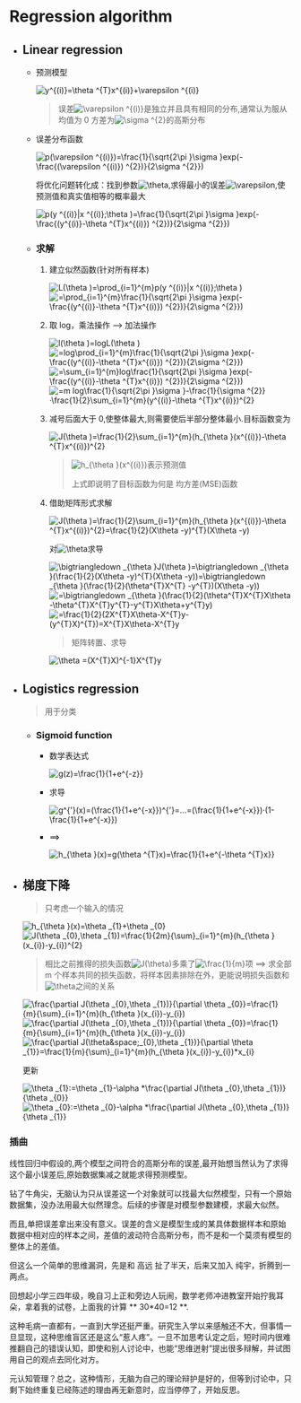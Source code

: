 # Regression algorithm

- ## Linear regression

    + 预测模型

        <img src="https://latex.codecogs.com/gif.latex?y^{(i)}=\theta&space;^{T}x^{(i)}&plus;\varepsilon&space;^{(i)}" title="y^{(i)}=\theta ^{T}x^{(i)}+\varepsilon ^{(i)}" />

        > 误差<img src="https://latex.codecogs.com/gif.latex?\varepsilon&space;^{(i)}" title="\varepsilon ^{(i)}" />是独立并且具有相同的分布,通常认为服从均值为 0 方差为<img src="https://latex.codecogs.com/gif.latex?\sigma&space;^{2}" title="\sigma ^{2}" />的高斯分布

    + 误差分布函数

        <img src="https://latex.codecogs.com/gif.latex?p(\varepsilon&space;^{(i)})=\frac{1}{\sqrt{2\pi&space;}\sigma&space;}exp(-\frac{(\varepsilon&space;^{(i)})&space;^{2})}{2\sigma&space;^{2}})" title="p(\varepsilon ^{(i)})=\frac{1}{\sqrt{2\pi }\sigma }exp(-\frac{(\varepsilon ^{(i)}) ^{2})}{2\sigma ^{2}})" />

        将优化问题转化成：找到参数<img src="https://latex.codecogs.com/gif.latex?\theta" title="\theta" />,求得最小的误差<img src="https://latex.codecogs.com/gif.latex?\varepsilon" title="\varepsilon" />,使预测值和真实值相等的概率最大

        <img src="https://latex.codecogs.com/gif.latex?p(y&space;^{(i)}|x&space;^{(i)};\theta&space;)=\frac{1}{\sqrt{2\pi&space;}\sigma&space;}exp(-\frac{(y^{(i)}-\theta&space;^{T}x^{(i)})&space;^{2})}{2\sigma&space;^{2}})" title="p(y ^{(i)}|x ^{(i)};\theta )=\frac{1}{\sqrt{2\pi }\sigma }exp(-\frac{(y^{(i)}-\theta ^{T}x^{(i)}) ^{2})}{2\sigma ^{2}})" />

    + ### 求解

        1. 建立似然函数(针对所有样本)

            <img src="https://latex.codecogs.com/gif.latex?L(\theta&space;)=\prod_{i=1}^{m}p(y&space;^{(i)}|x&space;^{(i)};\theta&space;)" title="L(\theta )=\prod_{i=1}^{m}p(y ^{(i)}|x ^{(i)};\theta )" />

            <img src="https://latex.codecogs.com/gif.latex?=\prod_{i=1}^{m}\frac{1}{\sqrt{2\pi&space;}\sigma&space;}exp(-\frac{(y^{(i)}-\theta&space;^{T}x^{(i)})&space;^{2})}{2\sigma&space;^{2}})" title="=\prod_{i=1}^{m}\frac{1}{\sqrt{2\pi }\sigma }exp(-\frac{(y^{(i)}-\theta ^{T}x^{(i)}) ^{2})}{2\sigma ^{2}})" />

        1. 取 log，乘法操作 --> 加法操作

            <img src="https://latex.codecogs.com/gif.latex?l(\theta&space;)=logL(\theta&space;)" title="l(\theta )=logL(\theta )" />

            <img src="https://latex.codecogs.com/gif.latex?=log\prod_{i=1}^{m}\frac{1}{\sqrt{2\pi&space;}\sigma&space;}exp(-\frac{(y^{(i)}-\theta&space;^{T}x^{(i)})&space;^{2})}{2\sigma&space;^{2}})" title="=log\prod_{i=1}^{m}\frac{1}{\sqrt{2\pi }\sigma }exp(-\frac{(y^{(i)}-\theta ^{T}x^{(i)}) ^{2})}{2\sigma ^{2}})" />

            <img src="https://latex.codecogs.com/gif.latex?=\sum_{i=1}^{m}log\frac{1}{\sqrt{2\pi&space;}\sigma&space;}exp(-\frac{(y^{(i)}-\theta&space;^{T}x^{(i)})&space;^{2})}{2\sigma&space;^{2}})" title="=\sum_{i=1}^{m}log\frac{1}{\sqrt{2\pi }\sigma }exp(-\frac{(y^{(i)}-\theta ^{T}x^{(i)}) ^{2})}{2\sigma ^{2}})" />

            <img src="https://latex.codecogs.com/gif.latex?=m&space;log\frac{1}{\sqrt{2\pi&space;}\sigma&space;}-\frac{1}{\sigma&space;^{2}}·\frac{1}{2}\sum_{i=1}^{m}(y^{(i)}-\theta&space;^{T}x^{(i)})^{2}" title="=m log\frac{1}{\sqrt{2\pi }\sigma }-\frac{1}{\sigma ^{2}}·\frac{1}{2}\sum_{i=1}^{m}(y^{(i)}-\theta ^{T}x^{(i)})^{2}" />

        1. 减号后面大于 0,使整体最大,则需要使后半部分整体最小.目标函数变为

            <img src="https://latex.codecogs.com/gif.latex?J(\theta&space;)=\frac{1}{2}\sum_{i=1}^{m}(h_{\theta&space;}(x^{(i)})-\theta&space;^{T}x^{(i)})^{2}" title="J(\theta )=\frac{1}{2}\sum_{i=1}^{m}(h_{\theta }(x^{(i)})-\theta ^{T}x^{(i)})^{2}" />

            > <img src="https://latex.codecogs.com/gif.latex?h_{\theta&space;}(x^{(i)})" title="h_{\theta }(x^{(i)})" />表示预测值
            >
            > 上式即说明了目标函数为何是 均方差(MSE)函数

        1. 借助矩阵形式求解

            <img src="https://latex.codecogs.com/gif.latex?J(\theta&space;)=\frac{1}{2}\sum_{i=1}^{m}(h_{\theta&space;}(x^{(i)})-\theta&space;^{T}x^{(i)})^{2}=\frac{1}{2}(X\theta&space;-y)^{T}(X\theta&space;-y)" title="J(\theta )=\frac{1}{2}\sum_{i=1}^{m}(h_{\theta }(x^{(i)})-\theta ^{T}x^{(i)})^{2}=\frac{1}{2}(X\theta -y)^{T}(X\theta -y)" />

            对<img src="https://latex.codecogs.com/gif.latex?\theta" title="\theta" />求导

            <img src="https://latex.codecogs.com/gif.latex?\bigtriangledown&space;_{\theta&space;}J(\theta&space;)=\bigtriangledown&space;_{\theta&space;}(\frac{1}{2}(X\theta&space;-y)^{T}(X\theta&space;-y))=\bigtriangledown&space;_{\theta&space;}(\frac{1}{2}(\theta^{T}X^{T}&space;-y^{T})(X\theta&space;-y))" title="\bigtriangledown _{\theta }J(\theta )=\bigtriangledown _{\theta }(\frac{1}{2}(X\theta -y)^{T}(X\theta -y))=\bigtriangledown _{\theta }(\frac{1}{2}(\theta^{T}X^{T} -y^{T})(X\theta -y))" />

            <img src="https://latex.codecogs.com/gif.latex?=\bigtriangledown&space;_{\theta&space;}(\frac{1}{2}(\theta^{T}X^{T}X\theta&space;-\theta^{T}X^{T}y^{T}-y^{T}X\theta&plus;y^{T}y)" title="=\bigtriangledown _{\theta }(\frac{1}{2}(\theta^{T}X^{T}X\theta -\theta^{T}X^{T}y^{T}-y^{T}X\theta+y^{T}y)" />

            <img src="https://latex.codecogs.com/gif.latex?=\frac{1}{2}(2X^{T}X\theta-X^{T}y-(y^{T}X)^{T})=X^{T}X\theta-X^{T}y" title="=\frac{1}{2}(2X^{T}X\theta-X^{T}y-(y^{T}X)^{T})=X^{T}X\theta-X^{T}y" />

            > 矩阵转置、求导

            <img src="https://latex.codecogs.com/gif.latex?\theta&space;=(X^{T}X)^{-1}X^{T}y" title="\theta =(X^{T}X)^{-1}X^{T}y" />

- ## Logistics regression

    > 用于分类

    + ### Sigmoid function

        * 数学表达式

            <img src="https://latex.codecogs.com/gif.latex?g(z)=\frac{1}{1&plus;e^{-z}}" title="g(z)=\frac{1}{1+e^{-z}}" />

        * 求导

            <img src="https://latex.codecogs.com/gif.latex?g^{'}(x)=(\frac{1}{1&plus;e^{-x}})^{'}=...=(\frac{1}{1&plus;e^{-x}})·(1-\frac{1}{1&plus;e^{-x}})" title="g^{'}(x)=(\frac{1}{1+e^{-x}})^{'}=...=(\frac{1}{1+e^{-x}})·(1-\frac{1}{1+e^{-x}})" />

        * ==>

            <img src="https://latex.codecogs.com/gif.latex?h_{\theta&space;}(x)=g(\theta&space;^{T}x)=\frac{1}{1&plus;e^{-\theta&space;^{T}x}}" title="h_{\theta }(x)=g(\theta ^{T}x)=\frac{1}{1+e^{-\theta ^{T}x}}" />

- ## 梯度下降

    > 只考虑一个输入的情况

    <img src="https://latex.codecogs.com/gif.latex?h_{\theta&space;}(x)=\theta&space;_{1}&plus;\theta&space;_{0}" title="h_{\theta }(x)=\theta _{1}+\theta _{0}" />

    <img src="https://latex.codecogs.com/gif.latex?J(\theta&space;_{0},\theta&space;_{1})=\frac{1}{2m}{\sum}_{i=1}^{m}(h_{\theta&space;}(x_{i})-y_{i})^{2}" title="J(\theta _{0},\theta _{1})=\frac{1}{2m}{\sum}_{i=1}^{m}(h_{\theta }(x_{i})-y_{i})^{2}" />

    > 相比之前推得的损失函数<img src="https://latex.codecogs.com/gif.latex?J(\theta)" title="J(\theta)" />多乘了<img src="https://latex.codecogs.com/gif.latex?\frac{1}{m}" title="\frac{1}{m}" />项 ==> 求全部 m 个样本共同的损失函数，将样本因素排除在外，更能说明损失函数和<img src="https://latex.codecogs.com/gif.latex?\theta" title="\theta" />之间的关系

    <img src="https://latex.codecogs.com/gif.latex?\frac{\partial&space;J(\theta&space;_{0},\theta&space;_{1})}{\partial&space;\theta&space;_{0}}=\frac{1}{m}{\sum}_{i=1}^{m}(h_{\theta&space;}(x_{i})-y_{i})" title="\frac{\partial J(\theta _{0},\theta _{1})}{\partial \theta _{0}}=\frac{1}{m}{\sum}_{i=1}^{m}(h_{\theta }(x_{i})-y_{i})" />

    <img src="https://latex.codecogs.com/gif.latex?\frac{\partial&space;J(\theta&space;_{0},\theta&space;_{1})}{\partial&space;\theta&space;_{0}}=\frac{1}{m}{\sum}_{i=1}^{m}(h_{\theta&space;}(x_{i})-y_{i})" title="\frac{\partial J(\theta _{0},\theta _{1})}{\partial \theta _{0}}=\frac{1}{m}{\sum}_{i=1}^{m}(h_{\theta }(x_{i})-y_{i})" />

    <img src="https://latex.codecogs.com/gif.latex?\frac{\partial&space;J(\theta&space;_{0},\theta&space;_{1})}{\partial&space;\theta&space;_{1}}=\frac{1}{m}{\sum}_{i=1}^{m}(h_{\theta&space;}(x_{i})-y_{i})*x_{i}" title="\frac{\partial J(\theta&space;_{0},\theta _{1})}{\partial \theta _{1}}=\frac{1}{m}{\sum}_{i=1}^{m}(h_{\theta }(x_{i})-y_{i})*x_{i}" />

    更新

    <img src="https://latex.codecogs.com/gif.latex?\theta&space;_{1}:=\theta&space;_{1}-\alpha&space;*\frac{\partial&space;J(\theta&space;_{0},\theta&space;_{1})}{\theta&space;_{0}}" title="\theta _{1}:=\theta _{1}-\alpha *\frac{\partial J(\theta _{0},\theta _{1})}{\theta _{0}}" />

    <img src="https://latex.codecogs.com/gif.latex?\theta&space;_{0}:=\theta&space;_{0}-\alpha&space;*\frac{\partial&space;J(\theta&space;_{0},\theta&space;_{1})}{\theta&space;_{1}}" title="\theta _{0}:=\theta _{0}-\alpha *\frac{\partial J(\theta _{0},\theta _{1})}{\theta _{1}}" />

### 插曲

线性回归中假设的,两个模型之间符合的高斯分布的误差,最开始想当然认为了求得这个最小误差后,原始数据集减之就能求得预测模型。

钻了牛角尖，无脑认为只从误差这一个对象就可以找最大似然模型，只有一个原始数据集，没办法用最大似然理念。后续的步骤是对模型参数建模，求最大似然。

而且,单把误差拿出来没有意义。误差的含义是模型生成的某具体数据样本和原始数据中相对应的样本之间，差值的波动符合高斯分布，而不是和一个莫须有模型的整体上的差值。

但这么一个简单的思维漏洞，先是和 高远 扯了半天，后来又加入 纯宇，折腾到一两点。

回想起小学三四年级，晚自习上正和旁边人玩闹，数学老师冲进教室开始拧我耳朵，拿着我的试卷，上面我的计算 ** 30*40=12 **.

这种毛病一直都有，一直到大学还挺严重。研究生入学以来感触还不大，但事情一旦显现，这种思维盲区还是这么“惹人疼”。一旦不加思考认定之后，短时间内很难推翻自己的错误认知，即使和别人讨论中，也能“思维迸射”提出很多辩解，并试图用自己的观点去同化对方。

元认知管理？总之，这种情形，无脑为自己的理论辩护是好的，但等到讨论中，只剩下始终重复已经陈述的理由再无新意时，应当停停了，开始反思。
